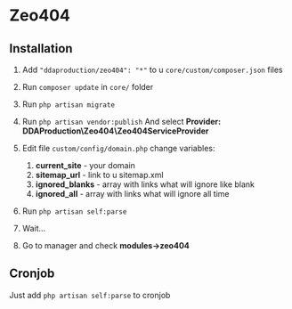 # Zeo404

## Installation
1) Add `"ddaproduction/zeo404": "*"` to u `core/custom/composer.json` files

2) Run `composer update` in `core/` folder
3) Run `php artisan migrate`
4) Run `php artisan vendor:publish` And select **Provider: DDAProduction\Zeo404\Zeo404ServiceProvider**
5) Edit file `custom/config/domain.php` change variables: 
   1) **current_site** - your domain
   2) **sitemap_url** - link to u sitemap.xml
   3) **ignored_blanks** - array with links what will ignore like blank
   4) **ignored_all** - array with links what will ignore all time
6) Run `php artisan self:parse`
7) Wait...
8) Go to manager and check **modules->zeo404**

## Cronjob
Just add `php artisan self:parse` to cronjob 